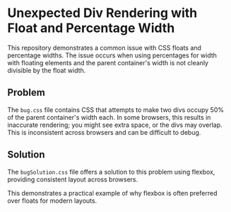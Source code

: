 # Unexpected Div Rendering with Float and Percentage Width

This repository demonstrates a common issue with CSS floats and percentage widths.  The issue occurs when using percentages for width with floating elements and the parent container's width is not cleanly divisible by the float width.

## Problem

The `bug.css` file contains CSS that attempts to make two divs occupy 50% of the parent container's width each.  In some browsers, this results in inaccurate rendering; you might see extra space, or the divs may overlap.  This is inconsistent across browsers and can be difficult to debug.

## Solution

The `bugSolution.css` file offers a solution to this problem using flexbox, providing consistent layout across browsers.

This demonstrates a practical example of why flexbox is often preferred over floats for modern layouts.